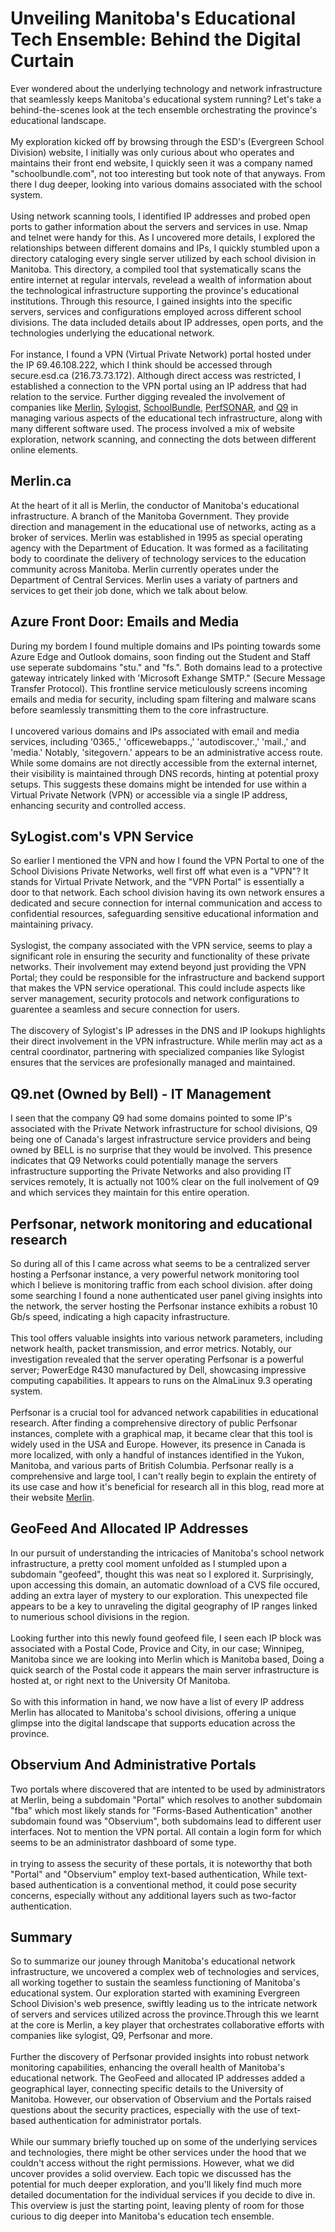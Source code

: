 
# Unveiling Manitoba's Educational Tech Ensemble: Behind the Digital Curtain

Ever wondered about the underlying technology and network infrastructure that seamlessly keeps Manitoba's educational system running? Let's take a behind-the-scenes look at the tech ensemble orchestrating the province's educational landscape.
\
\
My exploration kicked off by browsing through the ESD's (Evergreen School Division) website, I initially was only curious about who operates and maintains their front end website, I quickly seen it was a company named "schoolbundle.com", not too interesting but took note of that anyways. From there I dug deeper, looking into various domains associated with the school system. 
\
\
Using network scanning tools, I identified IP addresses and probed open ports to gather information about the servers and services in use. Nmap and telnet were handy for this. As I uncovered more details, I explored the relationships between different domains and IPs, I quickly stumbled upon a directory cataloging every single server utilized by each school division in Manitoba. This directory, a compiled tool that systematically scans the entire internet at regular intervals, revelead a wealth of information about the technological infrastructure supporting the province's educational institutions. Through this resource, I gained insights into the specific servers, services and configurations employed across different school divisions. The data included details about IP addresses, open ports, and the technologies underlying the educational network. 
\
\
For instance, I found a VPN (Virtual Private Network) portal hosted under the IP 69.46.108.222, which I think should be accessed through secure.esd.ca (216.73.73.172). Although direct access was restricted, I established a connection to the VPN portal using an IP address that had relation to the service. Further digging revealed the involvement of companies like [Merlin](https://www.merlin.ca), [Sylogist](https://www.Sylogist.com), [SchoolBundle](https://www.SchoolBundle.ca), [PerfSONAR](https://www.perfsonar.net),  and [Q9](https://ca.linkedin.com/company/q9-networks) in managing various aspects of the educational tech infrastructure, along with many different software used. The process involved a mix of website exploration, network scanning, and connecting the dots between different online elements.


## Merlin.ca
At the heart of it all is Merlin, the conductor of Manitoba's educational infrastructure. A branch of the Manitoba Government. They provide direction and management in the educational use of networks, acting as a broker of services. Merlin was established in 1995 as special operating agency with the Department of Education. It was formed as a facilitating body to coordinate the delivery of technology services to the education community across Manitoba. Merlin currently operates under the Department of Central Services. Merlin uses a variaty of partners and services to get their job done, which we talk about below.


## Azure Front Door: Emails and Media
During my bordem I found multiple domains and IPs pointing towards some Azure Edge and Outlook domains, soon finding out the Student and Staff use seperate subdomains "stu." and "fs.". Both domains lead to a protective gateway intricately linked with 'Microsoft Exhange SMTP." (Secure Message Transfer Protocol). This frontline service meticulously screens incoming emails and media for security, including spam filtering and malware scans before seamlessly transmitting them to the core infrastructure.
\
\
I uncovered various domains and IPs associated with email and media services, including '0365.,' 'officewebapps.,' 'autodiscover.,' 'mail.,' and 'media.' Notably, 'sitegovern.' appears to be an administrative access route. While some domains are not directly accessible from the external internet, their visibility is maintained through DNS records, hinting at potential proxy setups. This suggests these domains might be intended for use within a Virtual Private Network (VPN) or accessible via a single IP address, enhancing security and controlled access.


## SyLogist.com's VPN Service
So earlier I mentioned the VPN and how I found the VPN Portal to one of the School Divisions Private Networks, well first off what even is a "VPN"? It stands for Virtual Private Network, and the "VPN Portal" is essentially a door to that network. Each school division having its own network ensures a dedicated and secure connection for internal communication and access to confidential resources, safeguarding sensitive educational information and maintaining privacy.
\
\
Syslogist, the company associated with the VPN service, seems to play a significant role in ensuring the security and functionality of these private networks. Their involvement may extend beyond just providing the VPN Portal; they could be responsible for the infrastructure and backend support that makes the VPN service operational. This could include aspects like server management, security protocols and network configurations to guarentee a seamless and secure connection for users.
\
\
The discovery of Sylogist's IP adresses in the DNS and IP lookups highlights their direct involvement in the VPN infrastructure. While merlin may act as a central coordinator, partnering with specialized companies like Sylogist ensures that the services are profesionally managed and maintained. 


## Q9.net (Owned by Bell) - IT Management
I seen that the company Q9 had some domains pointed to some IP's associated with the Private Network infrastructure for school divisions, Q9 being one of Canada's largest infrastructure service providers and being owned by BELL is no surprise that they would be involved. This presence indicates that Q9 Networks could potentially manage the servers infrastructure supporting the Private Networks and also providing IT services remotely, It is actually not 100% clear on the full inolvement of Q9 and which services they maintain for this entire operation.


## Perfsonar, network monitoring and educational research
So during all of this I came across what seems to be a centralized server hosting a Perfsonar instance, a very powerful network monitoring tool which I believe is monitoring traffic from each school division. after doing some searching I found a none authenticated user panel giving insights into the network, the server hosting the Perfsonar instance exhibits a robust 10 Gb/s speed, indicating a high capacity infrastructure. 
\
\
This tool offers valuable insights into various network parameters, including network health, packet transmission, and error metrics. Notably, our investigation revealed that the server operating Perfsonar is a powerful server; PowerEdge R430 manufactured by Dell, showcasing impressive computing capabilities. It appears to runs on the AlmaLinux 9.3 operating system.
\
\
Perfsonar is a crucial tool for advanced network capabilities in educational research. After finding a comprehensive directory of public Perfsonar instances, complete with a graphical map, it became clear that this tool is widely used in the USA and Europe. However, its presence in Canada is more localized, with only a handful of instances identified in the Yukon, Manitoba, and various parts of British Columbia. Perfsonar really is a comprehensive and large tool, I can't really begin to explain the entirety of its use case and how it's beneficial for research all in this blog, read more at their website [Merlin](https://www.merlin.ca).


## GeoFeed And Allocated IP Addresses
In our pursuit of understanding the intricacies of Manitoba's school network infrastructure, a pretty cool moment unfolded as I stumpled upon a subdomain "geofeed", thought this was neat so I explored it. Surprisingly, upon accessing this domain, an automatic download of a CVS file occured, adding an extra layer of mystery to our exploration. This unexpected file appears to be a key to unraveling the digital geography of IP ranges linked to numerious school divisions in the region. 
\
\
Looking further into this newly found geofeed file, I seen each IP block was associated with a Postal Code, Provice and City, in our case; Winnipeg, Manitoba since we are looking into Merlin which is Manitoba based, Doing a quick search of the Postal code it appears the main server infrastructure is hosted at, or right next to the University Of Manitoba.
\
\
So with this information in hand, we now have a list of every IP address Merlin has allocated to Manitoba's school divisions, offering a unique glimpse into the digital landscape that supports education across the province.

## Observium And Administrative Portals
Two portals where discovered that are intented to be used by administrators at Merlin, being a subdomain "Portal" which resolves to another subdomain "fba" which most likely stands for "Forms-Based Authentication" another subdomain found was "Observium", both subdomains lead to different user interfaces. Not to mention the VPN portal. All contain a login form for which seems to be an administrator dashboard of some type.
\
\
in trying to assess the security of these portals, it is noteworthy that both "Portal" and "Observium" employ text-based authentication, While text-based authentication is a conventional method, it could pose security concerns, especially without any additional layers such as two-factor authentication.

## Summary
So to summarize our jouney through Manitoba's educational network infrastructure, we uncovered a complex web of technologies and services, all working together to sustain the seamless functioning of Manitoba's educational system. Our exploration started with examining Evergreen School Division's web presence, swiftly leading us to the intricate network of servers and services utilized across the province.Through this we learnt at the core is Merlin, a key player that orchestrates collaborative efforts with companies like sylogist, Q9, Perfsonar and more. 
\
\
Further the discovery of Perfsonar provided insights into robust network monitoring capabilities, enhancing the overall health of Manitoba's educational network. The GeoFeed and allocated IP addresses added a geographical layer, connecting specific details to the University of Manitoba. However, our observation of Observium and  the Portals raised questions about the security practices, especially with the use of text-based authentication for administrator portals.
\
\
While our summary briefly touched up on some of the underlying services and technologies, there might be other services under the hood that we couldn't access without the right permissions. However, what we did uncover provides a solid overview. Each topic we discussed has the potential for much deeper exploration, and you'll likely find much more detailed documentation for the individual services if you decide to dive in. This overview is just the starting point, leaving plenty of room for those curious to dig deeper into Manitoba's education tech ensemble.
